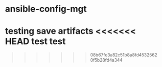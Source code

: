 # ansible-config-mgt

testing save artifacts
<<<<<<< HEAD
test
test 
=======

>>>>>>> 08b67fe3a82c51b8a8fd45325620f5b28fd4a344
